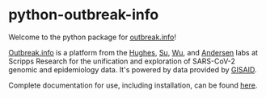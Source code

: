 # python-outbreak-info

Welcome to the python package for [outbreak.info](https://outbreak.info/)!

[Outbreak.info](https://outbreak.info/) is a platform from the [Hughes](https://www.scripps.edu/faculty/hughes/), [Su](https://sulab.org/), [Wu](https://wulab.io/), and [Andersen](https://andersen-lab.com/) labs at Scripps Research for the unification and exploration of SARS-CoV-2 genomic and epidemiology data. It's powered by data provided by [GISAID](https://gisaid.org/).

Complete documentation for use, including installation, can be found [here](https://outbreak-info.github.io/python-outbreak-info).
